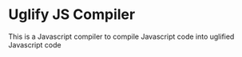# Uglify JS Compiler
This is a Javascript compiler to compile Javascript code into uglified Javascript code
